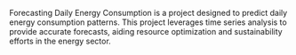 Forecasting Daily Energy Consumption is a project designed to predict daily energy consumption patterns. This project leverages time series analysis to provide accurate forecasts, aiding resource optimization and sustainability efforts in the energy sector.

